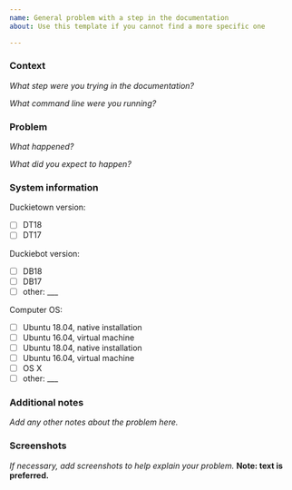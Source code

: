 ```yaml
---
name: General problem with a step in the documentation
about: Use this template if you cannot find a more specific one

---
```


### Context

*What step were you trying in the documentation?*

*What command line were you running?*

### Problem

*What happened?*

*What did you expect to happen?*


### System information

Duckietown version: 

- [ ] DT18 
- [ ] DT17

Duckiebot version: 

- [ ] DB18
- [ ] DB17
- [ ] other: ___

Computer OS: 

- [ ] Ubuntu 18.04, native installation
- [ ] Ubuntu 16.04, virtual machine
- [ ] Ubuntu 18.04, native installation
- [ ] Ubuntu 16.04, virtual machine
- [ ] OS X
- [ ] other: ___
 
### Additional notes

*Add any other notes about the problem here.*

### Screenshots

*If necessary, add screenshots to help explain your problem.*
**Note: text is preferred.**
